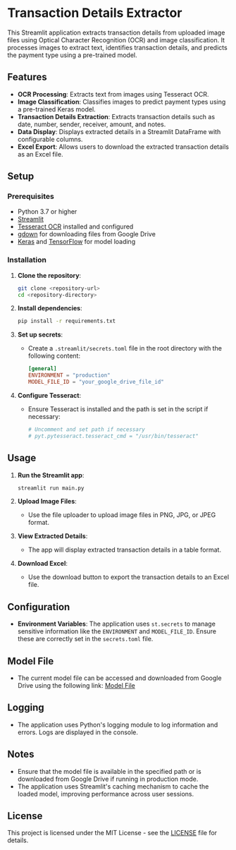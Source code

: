 # Transaction Details Extractor

This Streamlit application extracts transaction details from uploaded image files using Optical Character Recognition (OCR) and image classification. It processes images to extract text, identifies transaction details, and predicts the payment type using a pre-trained model.

## Features

- **OCR Processing**: Extracts text from images using Tesseract OCR.
- **Image Classification**: Classifies images to predict payment types using a pre-trained Keras model.
- **Transaction Details Extraction**: Extracts transaction details such as date, number, sender, receiver, amount, and notes.
- **Data Display**: Displays extracted details in a Streamlit DataFrame with configurable columns.
- **Excel Export**: Allows users to download the extracted transaction details as an Excel file.

## Setup

### Prerequisites

- Python 3.7 or higher
- [Streamlit](https://streamlit.io/)
- [Tesseract OCR](https://github.com/tesseract-ocr/tesseract) installed and configured
- [gdown](https://pypi.org/project/gdown/) for downloading files from Google Drive
- [Keras](https://keras.io/) and [TensorFlow](https://www.tensorflow.org/) for model loading

### Installation

1. **Clone the repository**:
   ```bash
   git clone <repository-url>
   cd <repository-directory>
   ```

2. **Install dependencies**:
   ```bash
   pip install -r requirements.txt
   ```

3. **Set up secrets**:
   - Create a `.streamlit/secrets.toml` file in the root directory with the following content:
     ```toml
     [general]
     ENVIRONMENT = "production"
     MODEL_FILE_ID = "your_google_drive_file_id"
     ```

4. **Configure Tesseract**:
   - Ensure Tesseract is installed and the path is set in the script if necessary:
     ```python
     # Uncomment and set path if necessary
     # pyt.pytesseract.tesseract_cmd = "/usr/bin/tesseract"
     ```

## Usage

1. **Run the Streamlit app**:
   ```bash
   streamlit run main.py
   ```

2. **Upload Image Files**:
   - Use the file uploader to upload image files in PNG, JPG, or JPEG format.

3. **View Extracted Details**:
   - The app will display extracted transaction details in a table format.

4. **Download Excel**:
   - Use the download button to export the transaction details to an Excel file.

## Configuration

- **Environment Variables**: The application uses `st.secrets` to manage sensitive information like the `ENVIRONMENT` and `MODEL_FILE_ID`. Ensure these are correctly set in the `secrets.toml` file.

## Model File

- The current model file can be accessed and downloaded from Google Drive using the following link:
  [Model File](https://drive.google.com/file/d/1aXlpnWGK5PPCuFvu7zJezPAmsR3wmdYe/view?usp=sharing)

## Logging

- The application uses Python's logging module to log information and errors. Logs are displayed in the console.

## Notes

- Ensure that the model file is available in the specified path or is downloaded from Google Drive if running in production mode.
- The application uses Streamlit's caching mechanism to cache the loaded model, improving performance across user sessions.

## License

This project is licensed under the MIT License - see the [LICENSE](LICENSE) file for details.
